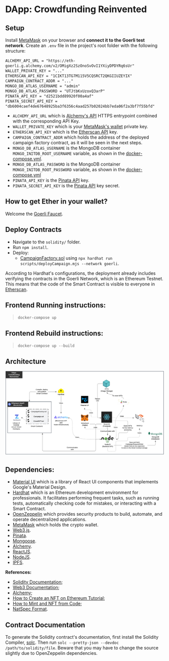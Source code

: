 # DApp: Crowdfunding Reinvented

## Setup

Install [MetaMask](https://metamask.io/) on your browser and **connect it to the Goerli test network**. Create an `.env` file in the project's root folder with the following structure:

```
ALCHEMY_API_URL = "https://eth-goerli.g.alchemy.com/v2/OMigXz2SzOnoSvOvI1YXiyDPDYRq6sUr"
WALLET_PRIVATE_KEY = "..."
ETHERSCAN_API_KEY = "1CIKT13TG7M115V5CQSRCT2QKGIIUZEYIX"
CAMPAIGN_CONTRACT_ADDR = "..."
MONGO_DB_ATLAS_USERNAME = "admin"
MONGO_DB_ATLAS_PASSWORD = "UTJtbKxUzoxQ3arP"
PINATA_API_KEY = "d2521bdd89920f00a4af"
PINATA_SECRET_API_KEY = "db6004caef4de67648925ba3f6356c4aad257b02024bb7eda06f2a3bf7f55bfd"
```

- `ALCHEMY_API_URL` which is [Alchemy's API](https://dashboard.alchemy.com/mempool) HTTPS entrypoint combined with the corresponding API Key.
- `WALLET_PRIVATE_KEY` which is your [MetaMask's wallet](https://metamask.io/) private key.
- `ETHERSCAN_API_KEY` which is the [Etherscan API](https://goerli.etherscan.io/apidoc) key.
- `CAMPAIGN_CONTRACT_ADDR` which holds the address of the deployed campaign factory contract, as it will be seen in the next steps.
- `MONGO_DB_ATLAS_USERNAME` is the MongoDB container `MONGO_INITDB_ROOT_USERNAME` variable, as shown in the [docker-compose.yml](./docker-compose.yml).
- `MONGO_DB_ATLAS_PASSWORD` is the MongoDB container `MONGO_INITDB_ROOT_PASSWORD` variable, as shown in the [docker-compose.yml](./docker-compose.yml)
- `PINATA_API_KEY` is the [Pinata API](https://www.pinata.cloud/) key.
- `PINATA_SECRET_API_KEY` is the [Pinata API](https://www.pinata.cloud/) key secret.

## How to get Ether in your wallet?

Welcome the [Goerli Faucet](https://goerlifaucet.com/).

## Deploy Contracts

- Navigate to the `solidity/` folder. 
- Run `npm install`.
- Deploy:
    - [CampaignFactory.sol](./solidity/contracts/CampaignFactory.sol) using `npx hardhat run scripts/deployCampaign.mjs --network goerli`.

According to Hardhat's configurations, the deployment already includes verifying the contracts in the Goerli Network, which is an Ethereum Testnet. This means that the code of the Smart Contract is visible to everyone in [Etherscan](https://goerli.etherscan.io/).

## Frontend Running instructions:

> `docker-compose up`

## Frontend Rebuild instructions:

> `docker-compose up --build`

## Architecture

![](./images/Architecture.png)

## Dependencies:

- [Material UI](https://mui.com/material-ui/getting-started/overview/) which is a library of React UI components that implements Google's Material Design.
- [Hardhat](https://hardhat.org/) which is an Ethereum development environment for professionals. It facilitates performing frequent tasks, such as running tests, automatically checking code for mistakes, or interacting with a Smart Contract.
- [OpenZeppelin](https://www.openzeppelin.com/) which provides security products to build, automate, and operate decentralized applications.
- [MetaMask](https://metamask.io/) which holds the crypto wallet.
- [Web3.js](https://web3js.readthedocs.io/en/v1.8.1/).
- [Pinata](https://www.pinata.cloud/).
- [Mongoose](https://mongoosejs.com/docs/documents.html).
- [Alchemy](https://docs.alchemy.com/).
- [ReactJS](https://reactjs.org/docs/getting-started.html).
- [NodeJS](https://nodejs.org/api/).
- [IPFS](https://ipfs.tech/).

**References:**
- [Solidity Documentation](https://docs.soliditylang.org/en/v0.8.17/index.html);
- [Web3 Documentation](https://web3js.readthedocs.io/en/v1.8.1/);
- [Alchemy](https://dashboard.alchemy.com/);
- [How to Create an NFT on Ethereum Tutorial](https://docs.alchemy.com/docs/how-to-create-an-nft#step-3-add-goerlieth-from-a-faucet);
- [How to Mint and NFT from Code](https://docs.alchemy.com/docs/how-to-mint-an-nft-from-code);
- [NatSpec Format](https://docs.soliditylang.org/en/develop/natspec-format.html).

## Contract Documentation

To generate the Solidity contract's documentation, first install the Solidity Compiler, [solc](https://docs.soliditylang.org/en/v0.8.17/installing-solidity.html#clone-the-repository). Then run `solc --pretty-json --devdoc /path/to/solidity/file`. Beware that you may have to change the source slightly due to OpenZeppelin dependencies.
